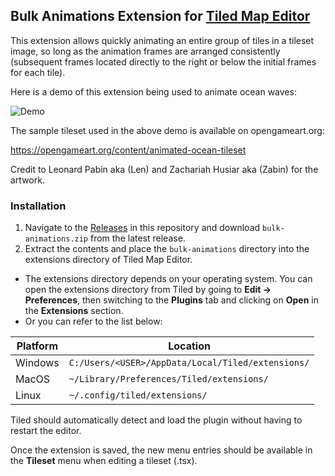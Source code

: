 ## Bulk Animations Extension for [Tiled Map Editor](https://www.mapeditor.org/)

This extension allows quickly animating an entire group of tiles in a tileset image, so long as the animation frames
are arranged consistently (subsequent frames located directly to the right or below the initial frames for each tile).

Here is a demo of this extension being used to animate ocean waves:

![Demo](https://github.com/sergkr/tiled-bulk-animations/raw/master/demo.gif)

The sample tileset used in the above demo is available on opengameart.org:

https://opengameart.org/content/animated-ocean-tileset

Credit to Leonard Pabin aka (Len) and Zachariah Husiar aka (Zabin) for the artwork.

### Installation

1. Navigate to the [Releases](https://github.com/sergkr/tiled-bulk-animations/releases) in this repository and download
`bulk-animations.zip` from the latest release.
2. Extract the contents and place the `bulk-animations` directory into the extensions directory of Tiled Map Editor.
* The extensions directory depends on your operating system. You can open the extensions directory from Tiled by going to **Edit 
→ Preferences**, then switching to the **Plugins** tab and clicking on **Open** in the **Extensions** section.
* Or you can refer to the list below:

Platform | Location
------------ | -------------
Windows | `C:/Users/<USER>/AppData/Local/Tiled/extensions/`
MacOS | `~/Library/Preferences/Tiled/extensions/`
Linux | `~/.config/tiled/extensions/`

Tiled should automatically detect and load the plugin without having to restart the editor.

Once the extension is saved, the new menu entries should be available in the **Tileset** menu when editing a tileset (.tsx).
